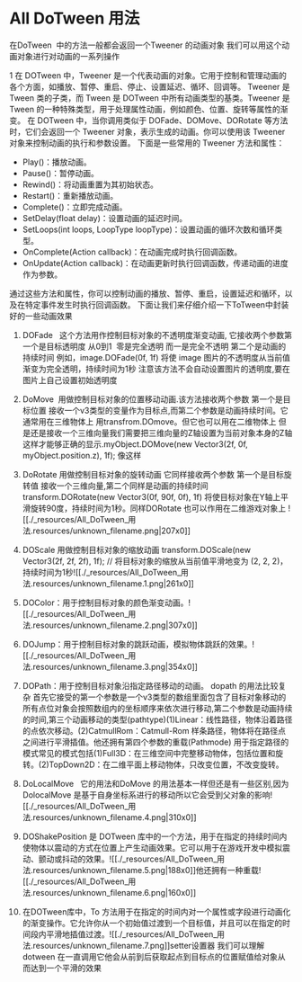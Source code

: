 # All DoTween 用法


在DoTween  中的方法一般都会返回一个Tweener 的动画对象 我们可以用这个动画对象进行对动画的一系列操作

1 在 DOTween 中，Tweener 是一个代表动画的对象。它用于控制和管理动画的各个方面，如播放、暂停、重启、停止、设置延迟、循环、回调等。
Tweener 是 Tween 类的子类，而 Tween 是 DOTween 中所有动画类型的基类。Tweener 是 Tween 的一种特殊类型，用于处理属性动画，例如颜色、位置、旋转等属性的渐变。
在 DOTween 中，当你调用类似于 DOFade、DOMove、DORotate 等方法时，它们会返回一个 Tweener 对象，表示生成的动画。你可以使用该 Tweener 对象来控制动画的执行和参数设置。
下面是一些常用的 Tweener 方法和属性：

* Play()：播放动画。
* Pause()：暂停动画。
* Rewind()：将动画重置为其初始状态。
* Restart()：重新播放动画。
* Complete()：立即完成动画。
* SetDelay(float delay)：设置动画的延迟时间。
* SetLoops(int loops, LoopType loopType)：设置动画的循环次数和循环类型。
* OnComplete(Action callback)：在动画完成时执行回调函数。
* OnUpdate(Action<float> callback)：在动画更新时执行回调函数，传递动画的进度作为参数。

通过这些方法和属性，你可以控制动画的播放、暂停、重启，设置延迟和循环，以及在特定事件发生时执行回调函数。
 下面让我们来仔细介绍一下ToTween中封装好的一些动画效果

1.  DOFade   这个方法用作控制目标对象的不透明度渐变动画, 它接收两个参数第一个是目标透明度 从0到1  零是完全透明 而一是完全不透明 第二个是动画的持续时间 例如，image.DOFade(0f, 1f) 将使 image 图片的不透明度从当前值渐变为完全透明，持续时间为1秒 注意该方法不会自动设置图片的透明度,要在图片上自己设置初始透明度
	
2. DoMove  用做控制目标对象的位置移动动画.该方法接收两个参数 第一个是目标位置 接收一个v3类型的变量作为目标点,而第二个参数是动画持续时间。它通常用在三维物体上 用transfrom.DOmove。但它也可以用在二维物体上 但是还是接收一个三维向量我们需要把三维向量的Z轴设置为当前对象本身的Z轴这样才能够正确的显示.myObject.DOMove(new Vector3(2f, 0f, myObject.position.z), 1f); 像这样
	
3. DoRotate 用做控制目标对象的旋转动画 它同样接收两个参数 第一个是目标旋转值 接收一个三维向量,第二个同样是动画的持续时间      transform.DORotate(new Vector3(0f, 90f, 0f), 1f) 将使目标对象在Y轴上平滑旋转90度，持续时间为1秒。同样DORotate 也可以作用在二维游戏对象上 ![[./_resources/All_DoTween_用法.resources/unknown_filename.png|207x0]]
	
4. DOScale 用做控制目标对象的缩放动画 transform.DOScale(new Vector3(2f, 2f, 2f), 1f); // 将目标对象的缩放从当前值平滑地变为 (2, 2, 2)，持续时间为1秒![[./_resources/All_DoTween_用法.resources/unknown_filename.1.png|261x0]]
	
5. DOColor：用于控制目标对象的颜色渐变动画。![[./_resources/All_DoTween_用法.resources/unknown_filename.2.png|307x0]]
	
6. DOJump：用于控制目标对象的跳跃动画，模拟物体跳跃的效果。![[./_resources/All_DoTween_用法.resources/unknown_filename.3.png|354x0]]
	
7. DOPath：用于控制目标对象沿指定路径移动的动画。 dopath 的用法比较复杂 首先它接受的第一个参数是一个v3类型的数组里面包含了目标对象移动的所有点位对象会按照数组内的坐标顺序来依次进行移动,第二个参数是动画持续的时间,第三个动画移动的类型(pathtype)(1)Linear：线性路径，物体沿着路径的点依次移动。(2)CatmullRom：Catmull-Rom 样条路径，物体将在路径点之间进行平滑插值。他还拥有第四个参数的重载(Pathmode) 用于指定路径的模式常见的模式包括(1)Full3D：在三维空间中完整移动物体，包括位置和旋转。(2)TopDown2D：在二维平面上移动物体，只改变位置，不改变旋转。
	
8. DoLocalMove   它的用法和DoMove 的用法基本一样但还是有一些区别,因为DolocalMove 是基于自身坐标系进行的移动所以它会受到父对象的影响![[./_resources/All_DoTween_用法.resources/unknown_filename.4.png|310x0]]
	
9. DOShakePosition 是 DOTween 库中的一个方法，用于在指定的持续时间内使物体以震动的方式在位置上产生动画效果。它可以用于在游戏开发中模拟震动、颤动或抖动的效果。![[./_resources/All_DoTween_用法.resources/unknown_filename.5.png|188x0]]他还拥有一种重载![[./_resources/All_DoTween_用法.resources/unknown_filename.6.png|160x0]]
	
10. 在DOTween库中，To 方法用于在指定的时间内对一个属性或字段进行动画化的渐变操作。它允许你从一个初始值过渡到一个目标值，并且可以在指定的时间段内平滑地插值过渡。![[./_resources/All_DoTween_用法.resources/unknown_filename.7.png]]setter设置器 我们可以理解dotween 在一直调用它他会从前到后获取起点到目标点的位置赋值给对象从而达到一个平滑的效果


